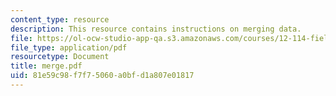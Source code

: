 ```yaml
---
content_type: resource
description: This resource contains instructions on merging data.
file: https://ol-ocw-studio-app-qa.s3.amazonaws.com/courses/12-114-field-geology-i-fall-2005/81e59c98f7f75060a0bfd1a807e01817_merge.pdf
file_type: application/pdf
resourcetype: Document
title: merge.pdf
uid: 81e59c98-f7f7-5060-a0bf-d1a807e01817
---
```

